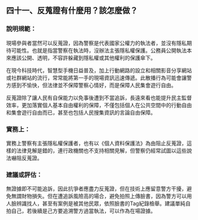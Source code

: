 ## 四十一、反蒐證有什麼用？該怎麼做？

### 說明規範：

現場參與者當然可以反蒐證，因為警察是代表國家公權力的執法者，並沒有隱私期待可能性。也就是指當警察在執法時，沒辦法主張隱私權保護。公務員公開執法本來應該公開、透明，不容許躲藏到隱私權或其他權利的保護傘下。

在現今科技時代，智慧型手機日益普及，加上行動網路的設立和相關影音分享網站或社群網站的流行，常常能將第一手的現場資訊迅速傳遞。此散播行為可能會讓警方感到不愉快，但法律並不保障警察心情好，而是保障人民集會遊行自由。

反蒐證除了讓人民有自保能力以免事後遭到不當追訴，長遠來看也能提升民主監督效率，更加落實個人基本自由權利的保障，不僅包括個人在公共空間中的行動自由和集會遊行自由而已，甚至也包括人民搜集資訊的言論自由保障。

### 實務上：

實務上警察有主張隱私權保護者，也有以《個人資料保護法》為由阻止反蒐證，這樣的法律見解是錯的，連行政機關也不支持相關見解，但警察仍經常試圖以這些說法嚇阻反蒐證。

### 建議或評估：

無證據即不可能追訴，因此抗爭者應盡力反蒐證，但在技術上應留意警方干擾，避免無謂財物損失。但在遭追訴風險高的場合，避免拍照上傳臉書，因為警方可以用人臉辨識找人，甚至有案例是被其他民眾，依照臉書的Tag紀錄檢舉。建議單純自拍自己，若後續是己方要追溯警方過當執法，可以作為在場證據。
